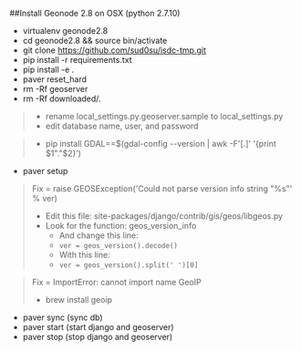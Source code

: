 ##Install Geonode 2.8 on OSX (python 2.7.10)

- virtualenv geonode2.8
- cd geonode2.8 && source bin/activate
- git clone https://github.com/sud0su/isdc-tmp.git
- pip install -r requirements.txt
- pip install -e .
- paver reset_hard
- rm -Rf geoserver
- rm -Rf downloaded/*.*
>- rename local_settings.py.geoserver.sample to local_settings.py
>- edit database name, user, and password
  
>- pip install GDAL==$(gdal-config --version | awk -F'[.]' '{print $1"."$2}’)
- paver setup
  
> Fix = raise GEOSException('Could not parse version info string "%s"' % ver)
>- Edit this file: site-packages/django/contrib/gis/geos/libgeos.py 
>- Look for the function: geos_version_info  
>    - And change this line:
>    - `ver = geos_version().decode()`
>    - With this line:
>    - `ver = geos_version().split(' ')[0]`
  
>Fix = ImportError: cannot import name GeoIP
> - brew install geoip

- paver sync (sync db)
- paver start (start django and geoserver)
- paver stop (stop django and geoserver)